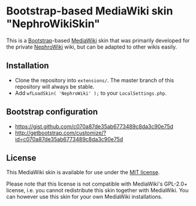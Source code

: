 Bootstrap-based MediaWiki skin "NephroWikiSkin"
===============================================

This is a [Bootstrap][1]-based [MediaWiki][2] skin that was primarily developed 
for the private [NephroWiki][3] wiki, but can be adapted to other wikis easily.


## Installation

- Clone the repository into `extensions/`. The master branch of this repository 
  will always be stable.
- Add `wfLoadSkin( 'NephroWiki' );` to your `LocalSettings.php`.


## Bootstrap configuration

- <https://gist.github.com/c070a87de35ab6773489c8da3c90e75d> 
- <http://getbootstrap.com/customize/?id=c070a87de35ab6773489c8da3c90e75d>


## License

This MediaWiki skin is available for use under the [MIT license](COPYING).

Please note that this license is not compatible with MediaWiki's GPL-2.0+ 
license, i.e. you cannot redistribute this skin together with MediaWiki. You 
can however use this skin for your own MediaWiki installations.


[1]: http://getbootstrap.com
[2]: http://mediawiki.org
[3]: https://nephrowiki.de
